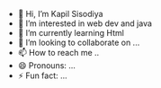 - 👋 Hi, I’m Kapil Sisodiya
- 👀 I’m interested in web dev and java
- 🌱 I’m currently learning Html
- 💞️ I’m looking to collaborate on ...
- 📫 How to reach me ..
- 😄 Pronouns: ...
- ⚡ Fun fact: ...

<!---
Kapil564/Kapil564 is a ✨ special ✨ repository because its `README.md` (this file) appears on your GitHub profile.
You can click the Preview link to take a look at your changes.
--->
